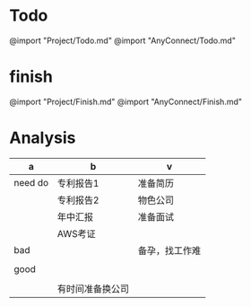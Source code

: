 # Todo
@import "Project/Todo.md"
@import "AnyConnect/Todo.md"

# finish
@import "Project/Finish.md"
@import "AnyConnect/Finish.md"

# Analysis

| a       | b                | v              |
| ------- | ---------------- | -------------- |
| need do | 专利报告1        | 准备简历       |
|         | 专利报告2        | 物色公司       |
|         | 年中汇报         | 准备面试       |
|         | AWS考证          |                |
| bad     |                  | 备孕，找工作难 |
|         |                  |                |
| good    |                  |                |
|         |                  |                |
|         | 有时间准备换公司 |                |